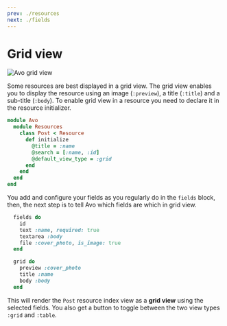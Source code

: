 ```yaml
---
prev: ./resources
next: ./fields
---
```


# Grid view

<img :src="$withBase('/assets/img/grid-view.jpg')" alt="Avo grid view" />

Some resources are best displayed in a grid view. The grid view enables you to display the resource using an image (`:preview`), a title (`:title`) and a sub-title (`:body`).
To enable grid view in a resource you need to declare it in the resource initializer.

```ruby
module Avo
  module Resources
    class Post < Resource
      def initialize
        @title = :name
        @search = [:name, :id]
        @default_view_type = :grid
      end
    end
  end
end
```

You add and configure your fields as you regularly do in the `fields` block, then, the next step is to tell Avo which fields are which in grid view.

```ruby
  fields do
    id
    text :name, required: true
    textarea :body
    file :cover_photo, is_image: true
  end

  grid do
    preview :cover_photo
    title :name
    body :body
  end
```

This will render the `Post` resource index view as a **grid view** using the selected fields. You also get a button to toggle between the two view types `:grid` and `:table`.